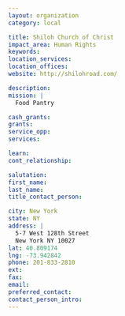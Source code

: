 ```yaml
---
layout: organization
category: local

title: Shiloh Church of Christ
impact_area: Human Rights
keywords: 
location_services: 
location_offices: 
website: http://shilohroad.com/

description: 
mission: |
  Food Pantry

cash_grants: 
grants: 
service_opp: 
services: 

learn: 
cont_relationship: 

salutation: 
first_name: 
last_name: 
title_contact_person: 

city: New York
state: NY
address: |
  5-7 West 128th Street     
  New York NY 10027
lat: 40.809174
lng: -73.942842
phone: 201-833-2810
ext: 
fax: 
email: 
preferred_contact: 
contact_person_intro: 
---
```

